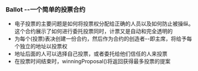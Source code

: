 ### Ballot --一个简单的投票合约
- 电子投票的主要问题是如何将投票权分配给正确的人员以及如何防止被操纵。这个合约展示了如何进行委托投票同时，计票又是自动和完全透明的
- 为每个(投票)表决创建一份合约，然后作为合约的创造者--即主席，将给予每个独立的地址以投票权
- 地址后面的人可以选择自己投票，或者委托给他们信任的人来投票
- 在投票时间结束时，winningProposal()将返回获得最多投票的提案